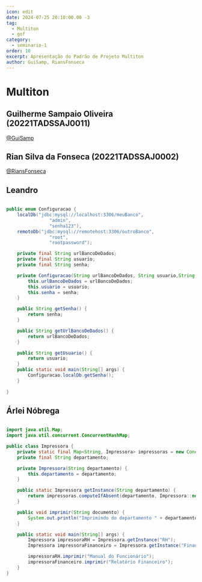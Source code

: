 ```yaml
---
icon: edit
date: 2024-07-25 20:10:00.00 -3
tag:
  - Multiton
  - gof
category:
  - seminario-1
order: 10
excerpt: Apresentação do Padrão de Projeto Multiton
author: GuiSamp, RiansFonseca
---
```


# Multiton

## Guilherme Sampaio Oliveira (20221TADSSAJ0011)
[@GuiSamp](https://github.com/GuiSamp)

<!-- @include: ../../../includes/seminario-1-GuiSamp/Multiton.md -->



## Rian Silva da Fonseca (20221TADSSAJ0002)
[@RiansFonseca](https://github.com/RiansFonseca)

<!-- @include: ../../../includes/seminario-1-RiansFonseca/README-MULTITON.md -->


## Leandro

```java

public enum Configuracao {
    localDb("jdbc:mysql://localhost:3306/meuBanco",
                "admin",
                "senha123"),
    remotoDb("jdbc:mysql://remotehost:3306/outroBanco",
                "root",
                "rootpassword");

    private final String urlBancoDeDados;
    private final String usuario;
    private final String senha;

    private Configuracao(String urlBancoDeDados, String usuario,String senha){
        this.urlBancoDeDados = urlBancoDeDados;
        this.usuario = usuario;
        this.senha = senha;
    }

    public String getSenha() {
        return senha;
    }

    public String getUrlBancoDeDados() {
        return urlBancoDeDados;
    }

    public String getUsuario() {
        return usuario;
    }
    public static void main(String[] args) {
        Configuracao.localDb.getSenha();
    }
    
}
```

## Árlei Nóbrega

```java

import java.util.Map;
import java.util.concurrent.ConcurrentHashMap;

public class Impressora {
    private static final Map<String, Impressora> impressoras = new ConcurrentHashMap<>();
    private final String departamento;

    private Impressora(String departamento) {
        this.departamento = departamento;
    }

    public static Impressora getInstance(String departamento) {
        return impressoras.computeIfAbsent(departamento, Impressora::new);
    }

    public void imprimir(String documento) {
        System.out.println("Imprimindo do departamento " + departamento + ": " + documento);
    }

    public static void main(String[] args) {
        Impressora impressoraRH = Impressora.getInstance("RH");
        Impressora impressoraFinanceiro = Impressora.getInstance("Financeiro");

        impressoraRH.imprimir("Manual do Funcionário");
        impressoraFinanceiro.imprimir("Relatório Financeiro");
    }
}

```
